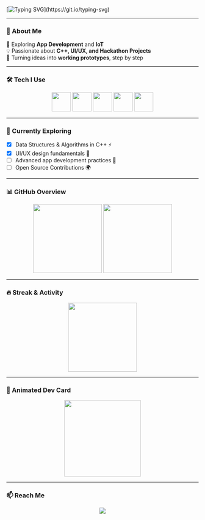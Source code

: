 <!-- Typing Animation -->
[![Typing SVG](https://readme-typing-svg.herokuapp.com?font=Fira+Code&pause=1000&color=F75C7E&width=500&lines=Hi%2C+I'm+Nikita+👋;ECE+Undergrad+%7C+App+Dev+Enthusiast;Hackathon+Builder+%7C+IoT+Learner;Always+learning+%26+exploring!)](https://git.io/typing-svg)

---

### 🌟 About Me
🌱 Exploring **App Development** and **IoT**  
💡 Passionate about **C++, UI/UX, and Hackathon Projects**  
🚀 Turning ideas into **working prototypes**, step by step  

---

### 🛠 Tech I Use  
<p align="center">
  <img src="https://cdn.jsdelivr.net/gh/devicons/devicon/icons/cplusplus/cplusplus-original.svg" width="50"/>
  <img src="https://cdn.jsdelivr.net/gh/devicons/devicon/icons/python/python-original.svg" width="50"/>
  <img src="https://cdn.jsdelivr.net/gh/devicons/devicon/icons/git/git-original.svg" width="50"/>
  <img src="https://cdn.jsdelivr.net/gh/devicons/devicon/icons/vscode/vscode-original.svg" width="50"/>
  <img src="https://cdn.jsdelivr.net/gh/devicons/devicon/icons/figma/figma-original.svg" width="50"/>
</p>  

---

### 📖 Currently Exploring  
- [x] Data Structures & Algorithms in C++ ⚡  
- [x] UI/UX design fundamentals 🎨  
- [ ] Advanced app development practices 🚀  
- [ ] Open Source Contributions 🌍  

---

### 📊 GitHub Overview  
<p align="center">
  <img src="https://github-readme-stats.vercel.app/api?username=Nikita000kumari&show_icons=true&theme=radical" height="180"/>
  <img src="https://github-readme-stats.vercel.app/api/top-langs/?username=Nikita000kumari&layout=compact&theme=radical" height="180"/>
</p>

---

### 🔥 Streak & Activity
<p align="center">
  <img src="https://streak-stats.demolab.com?user=Nikita000kumari&theme=radical&hide_border=true" height="180"/>
</p>  

---

### 🎨 Animated Dev Card  
<p align="center">
  <img src="https://github-profile-summary-cards.vercel.app/api/cards/profile-details?username=Nikita000kumari&theme=radical" height="200"/>
</p>

---

### 📫 Reach Me  
<p align="center">
  <a href="mailto:nikitakumari0709@gmail.com">
    <img src="https://img.shields.io/badge/Gmail-D14836?style=for-the-badge&logo=gmail&logoColor=white" />
  </a>
</p>

